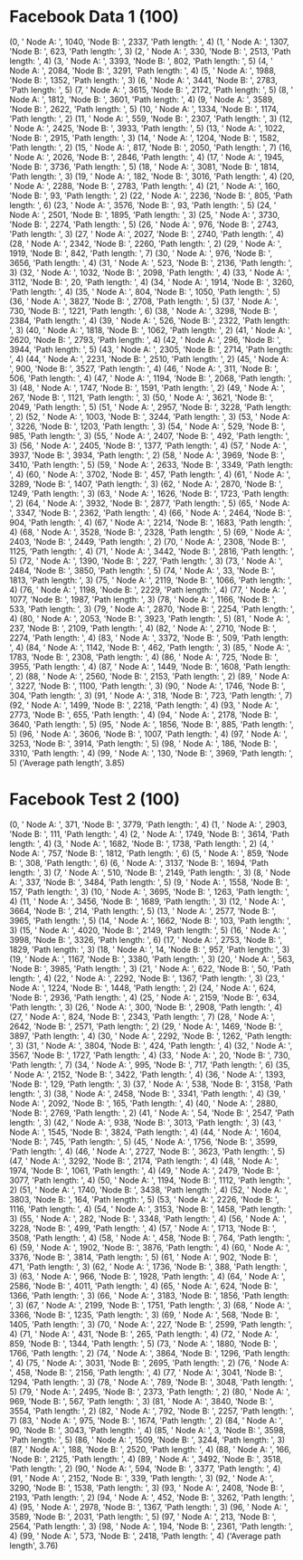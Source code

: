 # Facebook Data 1 (100)

(0, ' Node A: ', 1040, 'Node B: ', 2337, 'Path length: ', 4)
(1, ' Node A: ', 1307, 'Node B: ', 623, 'Path length: ', 3)
(2, ' Node A: ', 330, 'Node B: ', 2513, 'Path length: ', 4)
(3, ' Node A: ', 3393, 'Node B: ', 802, 'Path length: ', 5)
(4, ' Node A: ', 2084, 'Node B: ', 3291, 'Path length: ', 4)
(5, ' Node A: ', 1988, 'Node B: ', 1352, 'Path length: ', 3)
(6, ' Node A: ', 3441, 'Node B: ', 2783, 'Path length: ', 5)
(7, ' Node A: ', 3615, 'Node B: ', 2172, 'Path length: ', 5)
(8, ' Node A: ', 1812, 'Node B: ', 3601, 'Path length: ', 4)
(9, ' Node A: ', 3589, 'Node B: ', 2622, 'Path length: ', 5)
(10, ' Node A: ', 1334, 'Node B: ', 1174, 'Path length: ', 2)
(11, ' Node A: ', 559, 'Node B: ', 2307, 'Path length: ', 3)
(12, ' Node A: ', 2425, 'Node B: ', 3933, 'Path length: ', 5)
(13, ' Node A: ', 1022, 'Node B: ', 2915, 'Path length: ', 3)
(14, ' Node A: ', 1204, 'Node B: ', 1582, 'Path length: ', 2)
(15, ' Node A: ', 817, 'Node B: ', 2050, 'Path length: ', 7)
(16, ' Node A: ', 2026, 'Node B: ', 2846, 'Path length: ', 4)
(17, ' Node A: ', 1945, 'Node B: ', 3736, 'Path length: ', 5)
(18, ' Node A: ', 3081, 'Node B: ', 1814, 'Path length: ', 3)
(19, ' Node A: ', 182, 'Node B: ', 3016, 'Path length: ', 4)
(20, ' Node A: ', 2288, 'Node B: ', 2783, 'Path length: ', 4)
(21, ' Node A: ', 160, 'Node B: ', 93, 'Path length: ', 2)
(22, ' Node A: ', 2236, 'Node B: ', 805, 'Path length: ', 6)
(23, ' Node A: ', 3576, 'Node B: ', 93, 'Path length: ', 5)
(24, ' Node A: ', 2501, 'Node B: ', 1895, 'Path length: ', 3)
(25, ' Node A: ', 3730, 'Node B: ', 2274, 'Path length: ', 5)
(26, ' Node A: ', 976, 'Node B: ', 2743, 'Path length: ', 3)
(27, ' Node A: ', 2027, 'Node B: ', 2740, 'Path length: ', 4)
(28, ' Node A: ', 2342, 'Node B: ', 2260, 'Path length: ', 2)
(29, ' Node A: ', 1919, 'Node B: ', 842, 'Path length: ', 7)
(30, ' Node A: ', 976, 'Node B: ', 3656, 'Path length: ', 4)
(31, ' Node A: ', 523, 'Node B: ', 2136, 'Path length: ', 3)
(32, ' Node A: ', 1032, 'Node B: ', 2098, 'Path length: ', 4)
(33, ' Node A: ', 3112, 'Node B: ', 20, 'Path length: ', 4)
(34, ' Node A: ', 1914, 'Node B: ', 3260, 'Path length: ', 4)
(35, ' Node A: ', 804, 'Node B: ', 1050, 'Path length: ', 5)
(36, ' Node A: ', 3827, 'Node B: ', 2708, 'Path length: ', 5)
(37, ' Node A: ', 730, 'Node B: ', 1221, 'Path length: ', 6)
(38, ' Node A: ', 3298, 'Node B: ', 2384, 'Path length: ', 4)
(39, ' Node A: ', 526, 'Node B: ', 2322, 'Path length: ', 3)
(40, ' Node A: ', 1818, 'Node B: ', 1062, 'Path length: ', 2)
(41, ' Node A: ', 2620, 'Node B: ', 2793, 'Path length: ', 4)
(42, ' Node A: ', 296, 'Node B: ', 3944, 'Path length: ', 5)
(43, ' Node A: ', 2305, 'Node B: ', 2714, 'Path length: ', 4)
(44, ' Node A: ', 2231, 'Node B: ', 2510, 'Path length: ', 2)
(45, ' Node A: ', 900, 'Node B: ', 3527, 'Path length: ', 4)
(46, ' Node A: ', 311, 'Node B: ', 506, 'Path length: ', 4)
(47, ' Node A: ', 1194, 'Node B: ', 2068, 'Path length: ', 3)
(48, ' Node A: ', 1747, 'Node B: ', 1591, 'Path length: ', 2)
(49, ' Node A: ', 267, 'Node B: ', 1121, 'Path length: ', 3)
(50, ' Node A: ', 3621, 'Node B: ', 2049, 'Path length: ', 5)
(51, ' Node A: ', 2957, 'Node B: ', 3228, 'Path length: ', 2)
(52, ' Node A: ', 1003, 'Node B: ', 3244, 'Path length: ', 3)
(53, ' Node A: ', 3226, 'Node B: ', 1203, 'Path length: ', 3)
(54, ' Node A: ', 529, 'Node B: ', 985, 'Path length: ', 3)
(55, ' Node A: ', 2407, 'Node B: ', 492, 'Path length: ', 3)
(56, ' Node A: ', 2405, 'Node B: ', 1377, 'Path length: ', 4)
(57, ' Node A: ', 3937, 'Node B: ', 3934, 'Path length: ', 2)
(58, ' Node A: ', 3969, 'Node B: ', 3410, 'Path length: ', 5)
(59, ' Node A: ', 2633, 'Node B: ', 3349, 'Path length: ', 4)
(60, ' Node A: ', 3702, 'Node B: ', 457, 'Path length: ', 4)
(61, ' Node A: ', 3289, 'Node B: ', 1407, 'Path length: ', 3)
(62, ' Node A: ', 2870, 'Node B: ', 1249, 'Path length: ', 3)
(63, ' Node A: ', 1626, 'Node B: ', 1723, 'Path length: ', 2)
(64, ' Node A: ', 3932, 'Node B: ', 2877, 'Path length: ', 5)
(65, ' Node A: ', 3347, 'Node B: ', 2362, 'Path length: ', 4)
(66, ' Node A: ', 2464, 'Node B: ', 904, 'Path length: ', 4)
(67, ' Node A: ', 2214, 'Node B: ', 1683, 'Path length: ', 4)
(68, ' Node A: ', 3528, 'Node B: ', 2328, 'Path length: ', 5)
(69, ' Node A: ', 2403, 'Node B: ', 2449, 'Path length: ', 2)
(70, ' Node A: ', 2308, 'Node B: ', 1125, 'Path length: ', 4)
(71, ' Node A: ', 3442, 'Node B: ', 2816, 'Path length: ', 5)
(72, ' Node A: ', 1390, 'Node B: ', 227, 'Path length: ', 3)
(73, ' Node A: ', 2484, 'Node B: ', 3850, 'Path length: ', 5)
(74, ' Node A: ', 33, 'Node B: ', 1813, 'Path length: ', 3)
(75, ' Node A: ', 2119, 'Node B: ', 1066, 'Path length: ', 4)
(76, ' Node A: ', 1198, 'Node B: ', 2229, 'Path length: ', 4)
(77, ' Node A: ', 1077, 'Node B: ', 1987, 'Path length: ', 3)
(78, ' Node A: ', 1166, 'Node B: ', 533, 'Path length: ', 3)
(79, ' Node A: ', 2870, 'Node B: ', 2254, 'Path length: ', 4)
(80, ' Node A: ', 2053, 'Node B: ', 3923, 'Path length: ', 5)
(81, ' Node A: ', 237, 'Node B: ', 2109, 'Path length: ', 4)
(82, ' Node A: ', 2710, 'Node B: ', 2274, 'Path length: ', 4)
(83, ' Node A: ', 3372, 'Node B: ', 509, 'Path length: ', 4)
(84, ' Node A: ', 1142, 'Node B: ', 462, 'Path length: ', 3)
(85, ' Node A: ', 1783, 'Node B: ', 2308, 'Path length: ', 4)
(86, ' Node A: ', 725, 'Node B: ', 3955, 'Path length: ', 4)
(87, ' Node A: ', 1449, 'Node B: ', 1608, 'Path length: ', 2)
(88, ' Node A: ', 2560, 'Node B: ', 2153, 'Path length: ', 2)
(89, ' Node A: ', 3227, 'Node B: ', 1100, 'Path length: ', 3)
(90, ' Node A: ', 1746, 'Node B: ', 304, 'Path length: ', 3)
(91, ' Node A: ', 318, 'Node B: ', 723, 'Path length: ', 7)
(92, ' Node A: ', 1499, 'Node B: ', 2218, 'Path length: ', 4)
(93, ' Node A: ', 2773, 'Node B: ', 655, 'Path length: ', 4)
(94, ' Node A: ', 2178, 'Node B: ', 3640, 'Path length: ', 5)
(95, ' Node A: ', 1856, 'Node B: ', 885, 'Path length: ', 5)
(96, ' Node A: ', 3606, 'Node B: ', 1007, 'Path length: ', 4)
(97, ' Node A: ', 3253, 'Node B: ', 3914, 'Path length: ', 5)
(98, ' Node A: ', 186, 'Node B: ', 3310, 'Path length: ', 4)
(99, ' Node A: ', 130, 'Node B: ', 3969, 'Path length: ', 5)
('Average path length', 3.85)

# Facebook Test 2 (100)
(0, ' Node A: ', 371, 'Node B: ', 3779, 'Path length: ', 4)
(1, ' Node A: ', 2903, 'Node B: ', 111, 'Path length: ', 4)
(2, ' Node A: ', 1749, 'Node B: ', 3614, 'Path length: ', 4)
(3, ' Node A: ', 1682, 'Node B: ', 1738, 'Path length: ', 2)
(4, ' Node A: ', 757, 'Node B: ', 1812, 'Path length: ', 6)
(5, ' Node A: ', 859, 'Node B: ', 308, 'Path length: ', 6)
(6, ' Node A: ', 3137, 'Node B: ', 1694, 'Path length: ', 3)
(7, ' Node A: ', 510, 'Node B: ', 2149, 'Path length: ', 3)
(8, ' Node A: ', 337, 'Node B: ', 3484, 'Path length: ', 5)
(9, ' Node A: ', 1558, 'Node B: ', 157, 'Path length: ', 3)
(10, ' Node A: ', 3695, 'Node B: ', 1263, 'Path length: ', 4)
(11, ' Node A: ', 3456, 'Node B: ', 1689, 'Path length: ', 3)
(12, ' Node A: ', 3664, 'Node B: ', 214, 'Path length: ', 5)
(13, ' Node A: ', 2577, 'Node B: ', 3965, 'Path length: ', 5)
(14, ' Node A: ', 1662, 'Node B: ', 103, 'Path length: ', 3)
(15, ' Node A: ', 4020, 'Node B: ', 2149, 'Path length: ', 5)
(16, ' Node A: ', 3998, 'Node B: ', 3326, 'Path length: ', 6)
(17, ' Node A: ', 2753, 'Node B: ', 1829, 'Path length: ', 3)
(18, ' Node A: ', 14, 'Node B: ', 957, 'Path length: ', 3)
(19, ' Node A: ', 1167, 'Node B: ', 3380, 'Path length: ', 3)
(20, ' Node A: ', 563, 'Node B: ', 3985, 'Path length: ', 3)
(21, ' Node A: ', 622, 'Node B: ', 50, 'Path length: ', 4)
(22, ' Node A: ', 2292, 'Node B: ', 1367, 'Path length: ', 3)
(23, ' Node A: ', 1224, 'Node B: ', 1448, 'Path length: ', 2)
(24, ' Node A: ', 624, 'Node B: ', 2936, 'Path length: ', 4)
(25, ' Node A: ', 2159, 'Node B: ', 634, 'Path length: ', 3)
(26, ' Node A: ', 300, 'Node B: ', 2908, 'Path length: ', 4)
(27, ' Node A: ', 824, 'Node B: ', 2343, 'Path length: ', 7)
(28, ' Node A: ', 2642, 'Node B: ', 2571, 'Path length: ', 2)
(29, ' Node A: ', 1469, 'Node B: ', 3897, 'Path length: ', 4)
(30, ' Node A: ', 2292, 'Node B: ', 1262, 'Path length: ', 3)
(31, ' Node A: ', 3804, 'Node B: ', 424, 'Path length: ', 4)
(32, ' Node A: ', 3567, 'Node B: ', 1727, 'Path length: ', 4)
(33, ' Node A: ', 20, 'Node B: ', 730, 'Path length: ', 7)
(34, ' Node A: ', 995, 'Node B: ', 717, 'Path length: ', 6)
(35, ' Node A: ', 2152, 'Node B: ', 3422, 'Path length: ', 4)
(36, ' Node A: ', 1393, 'Node B: ', 129, 'Path length: ', 3)
(37, ' Node A: ', 538, 'Node B: ', 3158, 'Path length: ', 3)
(38, ' Node A: ', 2458, 'Node B: ', 3341, 'Path length: ', 4)
(39, ' Node A: ', 2092, 'Node B: ', 165, 'Path length: ', 4)
(40, ' Node A: ', 2880, 'Node B: ', 2769, 'Path length: ', 2)
(41, ' Node A: ', 54, 'Node B: ', 2547, 'Path length: ', 3)
(42, ' Node A: ', 938, 'Node B: ', 3013, 'Path length: ', 3)
(43, ' Node A: ', 1545, 'Node B: ', 3824, 'Path length: ', 4)
(44, ' Node A: ', 1604, 'Node B: ', 745, 'Path length: ', 5)
(45, ' Node A: ', 1756, 'Node B: ', 3599, 'Path length: ', 4)
(46, ' Node A: ', 2727, 'Node B: ', 3623, 'Path length: ', 5)
(47, ' Node A: ', 3292, 'Node B: ', 2174, 'Path length: ', 4)
(48, ' Node A: ', 1974, 'Node B: ', 1061, 'Path length: ', 4)
(49, ' Node A: ', 2479, 'Node B: ', 3077, 'Path length: ', 4)
(50, ' Node A: ', 1194, 'Node B: ', 1112, 'Path length: ', 2)
(51, ' Node A: ', 1740, 'Node B: ', 3438, 'Path length: ', 4)
(52, ' Node A: ', 3803, 'Node B: ', 164, 'Path length: ', 5)
(53, ' Node A: ', 2226, 'Node B: ', 1116, 'Path length: ', 4)
(54, ' Node A: ', 3153, 'Node B: ', 1458, 'Path length: ', 3)
(55, ' Node A: ', 282, 'Node B: ', 3348, 'Path length: ', 4)
(56, ' Node A: ', 3228, 'Node B: ', 499, 'Path length: ', 4)
(57, ' Node A: ', 1713, 'Node B: ', 3508, 'Path length: ', 4)
(58, ' Node A: ', 458, 'Node B: ', 764, 'Path length: ', 6)
(59, ' Node A: ', 1902, 'Node B: ', 3876, 'Path length: ', 4)
(60, ' Node A: ', 3376, 'Node B: ', 3814, 'Path length: ', 5)
(61, ' Node A: ', 902, 'Node B: ', 471, 'Path length: ', 3)
(62, ' Node A: ', 1736, 'Node B: ', 388, 'Path length: ', 3)
(63, ' Node A: ', 966, 'Node B: ', 1928, 'Path length: ', 4)
(64, ' Node A: ', 2586, 'Node B: ', 4011, 'Path length: ', 4)
(65, ' Node A: ', 624, 'Node B: ', 1366, 'Path length: ', 3)
(66, ' Node A: ', 3183, 'Node B: ', 1856, 'Path length: ', 3)
(67, ' Node A: ', 2199, 'Node B: ', 1751, 'Path length: ', 3)
(68, ' Node A: ', 3366, 'Node B: ', 1235, 'Path length: ', 3)
(69, ' Node A: ', 568, 'Node B: ', 1405, 'Path length: ', 3)
(70, ' Node A: ', 227, 'Node B: ', 2599, 'Path length: ', 4)
(71, ' Node A: ', 431, 'Node B: ', 265, 'Path length: ', 4)
(72, ' Node A: ', 859, 'Node B: ', 1344, 'Path length: ', 5)
(73, ' Node A: ', 1880, 'Node B: ', 1766, 'Path length: ', 2)
(74, ' Node A: ', 3864, 'Node B: ', 1296, 'Path length: ', 4)
(75, ' Node A: ', 3031, 'Node B: ', 2695, 'Path length: ', 2)
(76, ' Node A: ', 458, 'Node B: ', 2156, 'Path length: ', 4)
(77, ' Node A: ', 3041, 'Node B: ', 1294, 'Path length: ', 3)
(78, ' Node A: ', 789, 'Node B: ', 3048, 'Path length: ', 5)
(79, ' Node A: ', 2495, 'Node B: ', 2373, 'Path length: ', 2)
(80, ' Node A: ', 969, 'Node B: ', 567, 'Path length: ', 3)
(81, ' Node A: ', 3840, 'Node B: ', 3554, 'Path length: ', 2)
(82, ' Node A: ', 792, 'Node B: ', 2257, 'Path length: ', 7)
(83, ' Node A: ', 975, 'Node B: ', 1674, 'Path length: ', 2)
(84, ' Node A: ', 90, 'Node B: ', 3043, 'Path length: ', 4)
(85, ' Node A: ', 3, 'Node B: ', 3598, 'Path length: ', 5)
(86, ' Node A: ', 1509, 'Node B: ', 3244, 'Path length: ', 3)
(87, ' Node A: ', 188, 'Node B: ', 2520, 'Path length: ', 4)
(88, ' Node A: ', 166, 'Node B: ', 2125, 'Path length: ', 4)
(89, ' Node A: ', 3492, 'Node B: ', 3518, 'Path length: ', 2)
(90, ' Node A: ', 594, 'Node B: ', 3377, 'Path length: ', 4)
(91, ' Node A: ', 2152, 'Node B: ', 339, 'Path length: ', 3)
(92, ' Node A: ', 3290, 'Node B: ', 1538, 'Path length: ', 3)
(93, ' Node A: ', 2408, 'Node B: ', 2193, 'Path length: ', 2)
(94, ' Node A: ', 452, 'Node B: ', 3262, 'Path length: ', 4)
(95, ' Node A: ', 2978, 'Node B: ', 1367, 'Path length: ', 3)
(96, ' Node A: ', 3589, 'Node B: ', 2031, 'Path length: ', 5)
(97, ' Node A: ', 213, 'Node B: ', 2564, 'Path length: ', 3)
(98, ' Node A: ', 194, 'Node B: ', 2361, 'Path length: ', 4)
(99, ' Node A: ', 573, 'Node B: ', 2418, 'Path length: ', 4)
('Average path length', 3.76)

